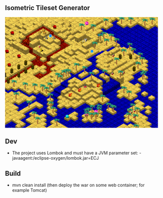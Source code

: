 ## Isometric Tileset Generator
![Example](desert_oasis_mockup.png) 

## Dev
* The project uses Lombok and must have a JVM parameter set: -javaagent:/eclipse-oxygen/lombok.jar=ECJ

## Build
* mvn clean install (then deploy the war on some web container; for example Tomcat)